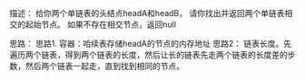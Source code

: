 描述：
给你两个单链表的头结点headA和headB，
请你找出并返回两个单链表相交的起始节点。
如果不存在相交节点，返回null

思路：
思路1. 容器：哈续表存储headA的节点的内存地址
思路2： 链表长度。先遍历两个链表，得到两个链表的长度，然后让长的链表先走两个链表的长度差的步数，然后两个链表一起走，直到找到相同的节点。